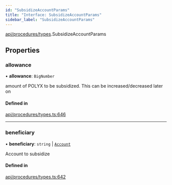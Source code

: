 ```yaml
---
id: "SubsidizeAccountParams"
title: "Interface: SubsidizeAccountParams"
sidebar_label: "SubsidizeAccountParams"
---
```


[api/procedures/types](../../../../../modules/API/Procedures/Types/Types.md).SubsidizeAccountParams

## Properties

### allowance

• **allowance**: `BigNumber`

amount of POLYX to be subsidized. This can be increased/decreased later on

#### Defined in

[api/procedures/types.ts:646](https://github.com/PolymeshAssociation/polymesh-sdk/blob/3cc570ade/src/api/procedures/types.ts#L646)

___

### beneficiary

• **beneficiary**: `string` \| [`Account`](../../../../../classes/API/Entities/Account/Account.md)

Account to subsidize

#### Defined in

[api/procedures/types.ts:642](https://github.com/PolymeshAssociation/polymesh-sdk/blob/3cc570ade/src/api/procedures/types.ts#L642)
